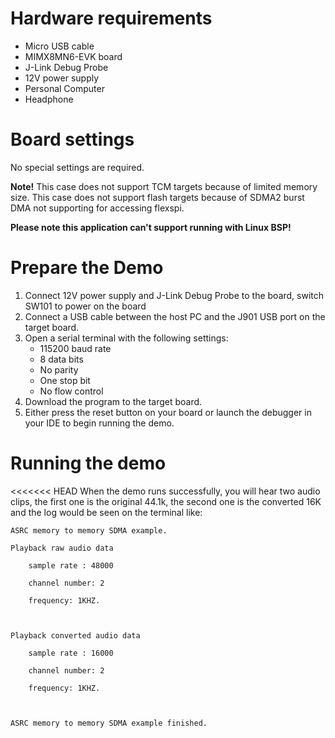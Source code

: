 Hardware requirements
=====================
- Micro USB cable
- MIMX8MN6-EVK board
- J-Link Debug Probe
- 12V power supply
- Personal Computer
- Headphone

Board settings
============
No special settings are required.

**Note!**
This case does not support TCM targets because of limited memory size.
This case does not support flash targets because of SDMA2 burst DMA not supporting for accessing flexspi.

**Please note this application can't support running with Linux BSP!**

Prepare the Demo
================
1.  Connect 12V power supply and J-Link Debug Probe to the board, switch SW101 to power on the board
2.  Connect a USB cable between the host PC and the J901 USB port on the target board.
3.  Open a serial terminal with the following settings:
    - 115200 baud rate
    - 8 data bits
    - No parity
    - One stop bit
    - No flow control
4.  Download the program to the target board.
5.  Either press the reset button on your board or launch the debugger in your IDE to begin running the demo.

Running the demo
===============
<<<<<<< HEAD
When the demo runs successfully, you will hear two audio clips, the first one is the original 44.1k, the second one is the converted 16K and the log would be seen on the terminal like:

~~~~~~~~~~~~~~~~~~~
ASRC memory to memory SDMA example.

Playback raw audio data

    sample rate : 48000

    channel number: 2

    frequency: 1KHZ.



Playback converted audio data

    sample rate : 16000

    channel number: 2

    frequency: 1KHZ.



ASRC memory to memory SDMA example finished.
 ~~~~~~~~~~~~~~~~~~~

